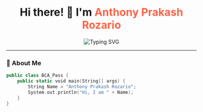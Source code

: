 <h1 align="center">Hi there! 👋 I'm <span style="color:#ff6347;">Anthony Prakash Rozario</span></h1>

<p align="center">
  <img src="https://readme-typing-svg.demolab.com/?lines=Passionate+Coder💻;Tech+Enthusiast🚀;BCA+Graduate🎓;MCA+Pursuing🔥;Always+Learning+New+Things!&center=true&width=500&height=50&color=00ff99&vCenter=true&pause=1000" alt="Typing SVG" />
</p>

---

### 🚀 About Me
```swift
public class BCA_Pass {
    public static void main(String[] args) {
        String Name = "Anthony Prakash Rozario";
        System.out.println("Hi, I am " + Name);
    }
}
